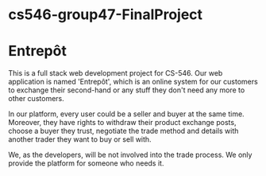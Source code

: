 # cs546-group47-FinalProject
# Entrepôt
This is a full stack web development project for CS-546.
Our web application is named 'Entrepôt', which is an online system for our customers to exchange their second-hand or any stuff they don't need any more to other customers.

In our platform, every user could be a seller and buyer at the same time. Moreover, they have rights to withdraw their product exchange posts, choose a buyer they trust, negotiate the trade method and details with another trader they want to buy or sell with.

We, as the developers, will be not involved into the trade process. We only provide the platform for someone who needs it.
